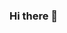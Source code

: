 ### Hi there 👋

<!--
**ben02828/ben02828** is a ✨ _special_ ✨ repository because its `README.md` (this file) appears on your GitHub profile.

Here are some ideas to get you started:

- 🌱 I’m currently learning MIS
- 💬 Ask me about Baseball
- 📫 How to reach me: circle_0828
-->
